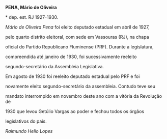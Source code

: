 **PENA, Mário de Oliveira**



\* dep. est. RJ 1927-1930.



*Mário de Oliveira Pena* foi eleito deputado estadual em abril de 1927,

pelo quarto distrito eleitoral, com sede em Vassouras (RJ), na chapa

oficial do Partido Republicano Fluminense (PRF). Durante a legislatura,

compreendida até janeiro de 1930, foi sucessivamente reeleito

segundo-secretário da Assembleia Legislativa.



Em agosto de 1930 foi reeleito deputado estadual pelo PRF e foi

novamente eleito segundo-secretário da assembleia. Contudo teve seu

mandato interrompido em novembro deste ano com a vitória da Revolução de

1930 que levou Getúlio Vargas ao poder e fechou todos os órgãos

legislativos do país.



*Raimundo Helio Lopes*



